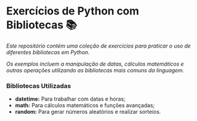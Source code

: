 # Exercícios de Python com Bibliotecas 📚

_Este repositório contém uma coleção de exercícios para praticar o uso de diferentes bibliotecas em Python._

_Os exemplos incluem a manipulação de datas, cálculos matemáticos e outras operações utilizando as bibliotecas mais comuns da linguagem._

### Bibliotecas Utilizadas

* **datetime:** Para trabalhar com datas e horas;
* **math:** Para cálculos matemáticos e funções avançadas;
* **random:** Para gerar números aleatórios e realizar sorteios.
